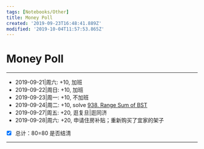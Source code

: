 ```yaml
---
tags: [Notebooks/Other]
title: Money Poll
created: '2019-09-23T16:48:41.889Z'
modified: '2019-10-04T11:57:53.865Z'
---
```


# Money Poll
---
* 2019-09-21|周六: +10, 加班
* 2019-09-22|周日: +10, 加班
* 2019-09-23|周一: +10, 不加班
* 2019-09-24|周二: +10, solve [938. Range Sum of BST](https://leetcode.com/problems/range-sum-of-bst/)
* 2019-09-27|周五: +20, 逛复旦|逛同济
* 2019-09-28|周六: +20, 申请住房补贴；重新购买了宜家的架子
- [x] 总计：80=80 是否结清
---
